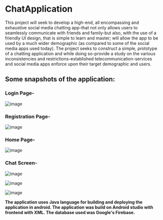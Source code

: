 # ChatApplication
This project will seek to develop a high-end, all encompassing and exhaustive social media chatting app-that not only allows users to seamlessly communicate with friends and family-but also, with the use of a friendly UI design, that is simple to learn and master; will allow the app to be used by a much wider demographic (as compared to some of the social media apps used today).
The project seeks to construct a simple, prototype of a chatting application and while doing so-provide a study on the various inconsistencies and restrictions-established telecommunication-services and social media apps enforce upon their target demographic and users.

## Some snapshots of the application:

### Login Page-

![image](https://user-images.githubusercontent.com/78086198/235336769-4fa64bcb-9ad1-4bfd-82a9-b96a24edbec8.png)


### Registration Page-

![image](https://user-images.githubusercontent.com/78086198/235336781-4f90d63c-81c4-433b-a671-f936919dfa09.png)


### Home Page-

![image](https://user-images.githubusercontent.com/78086198/235336793-2eddfb5f-1bc9-4bea-a466-6649f4b8bb85.png)


### Chat Screen-

![image](https://user-images.githubusercontent.com/78086198/235336803-48e2c032-66f8-4cc3-b37b-dfb8fa62f729.png)

![image](https://user-images.githubusercontent.com/78086198/235336814-439d3d71-0acf-43d9-a496-a3fb4776c569.png)

![image](https://user-images.githubusercontent.com/78086198/235336821-1a43846f-2fac-42b9-87ab-44d46faa9794.png)



**The application uses Java language for building and deploying the application in android.
The application was build on Android studio with frontend with XML.
The database used was Google's Firebase.**

